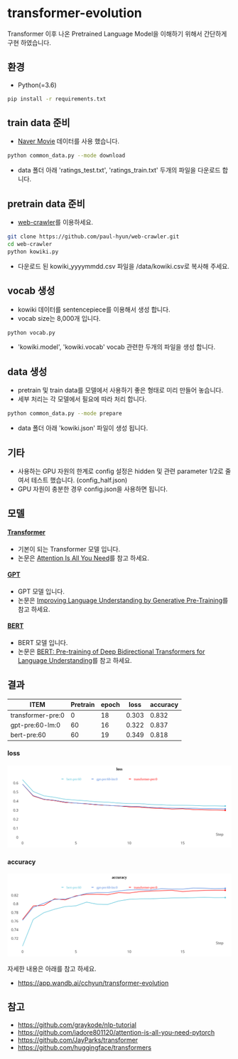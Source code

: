 # transformer-evolution
Transformer 이후 나온 Pretrained Language Model을 이해하기 위해서 간단하게 구현 하였습니다.

## 환경
* Python(=3.6)

```sh
pip install -r requirements.txt
```


## train data 준비
- [Naver Movie](https://movie.naver.com/movie/point/af/list.nhn) 데이터를 사용 했습니다.
```sh
python common_data.py --mode download
```
- data 폴더 아래 'ratings_test.txt', 'ratings_train.txt' 두개의 파일을 다운로드 합니다.


## pretrain data 준비
- [web-crawler](https://github.com/paul-hyun/web-crawler)를 이용하세요.
```sh
git clone https://github.com/paul-hyun/web-crawler.git
cd web-crawler
python kowiki.py
```
- 다운로드 된 kowiki_yyyymmdd.csv 파일을 <transformer-evolution-home>/data/kowiki.csv로 복사해 주세요.


## vocab 생성
- kowiki 데이터를 sentencepiece를 이용해서 생성 합니다.
- vocab size는 8,000개 입니다.
```sh
python vocab.py
```
- 'kowiki.model', 'kowiki.vocab' vocab 관련한 두개의 파일을 생성 합니다.


## data 생성
- pretrain 및 train data를 모델에서 사용하기 좋은 형태로 미리 만들어 놓습니다.
- 세부 처리는 각 모델에서 필요에 따라 처리 합니다.
```sh
python common_data.py --mode prepare
```
- data 폴더 아래 'kowiki.json' 파일이 생성 됩니다.


## 기타
- 사용하는 GPU 자원의 한계로 config 설정은 hidden 및 관련 parameter 1/2로 줄여서 테스트 했습니다. (config_half.json)
- GPU 자원이 충분한 경우 config.json을 사용하면 됩니다.


## 모델
#### [Transformer](https://github.com/paul-hyun/transformer-evolution/tree/master/transformer)
- 기본이 되는 Transformer 모델 입니다.
- 논문은 [Attention Is All You Need](https://arxiv.org/abs/1706.03762)를 참고 하세요.

#### [GPT](https://github.com/paul-hyun/transformer-evolution/tree/master/gpt)
- GPT 모델 입니다.
- 논문은 [Improving Language Understanding
by Generative Pre-Training](https://s3-us-west-2.amazonaws.com/openai-assets/research-covers/language-unsupervised/language_understanding_paper.pdf)를 참고 하세요.

#### [BERT](https://github.com/paul-hyun/transformer-evolution/tree/master/bert)
- BERT 모델 입니다.
- 논문은 [BERT: Pre-training of Deep Bidirectional Transformers for Language Understanding](https://arxiv.org/abs/1810.04805)를 참고 하세요.


## 결과
| ITEM                | Pretrain | epoch  | loss  | accuracy |
|---------------------|----------|--------|-------|----------|
| transformer-pre:0   | 0        | 18     | 0.303 | 0.832    |
| gpt-pre:60-lm:0     | 60       | 16     | 0.322 | 0.837    |
| bert-pre:60         | 60       | 19     | 0.349 | 0.818   |


#### loss
![](./img/loss.svg)

#### accuracy
![](./img/accuracy.svg)

자세한 내용은 아래를 참고 하세요.
- https://app.wandb.ai/cchyun/transformer-evolution


## 참고
- https://github.com/graykode/nlp-tutorial
- https://github.com/jadore801120/attention-is-all-you-need-pytorch
- https://github.com/JayParks/transformer
- https://github.com/huggingface/transformers

